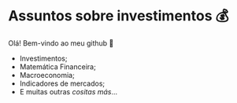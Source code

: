 # Assuntos sobre investimentos :moneybag:

Olá! Bem-vindo ao meu github :wave:

- Investimentos;
- Matemática Financeira;
- Macroeconomia;
- Indicadores de mercados;
- E muitas outras _cositas más_...
